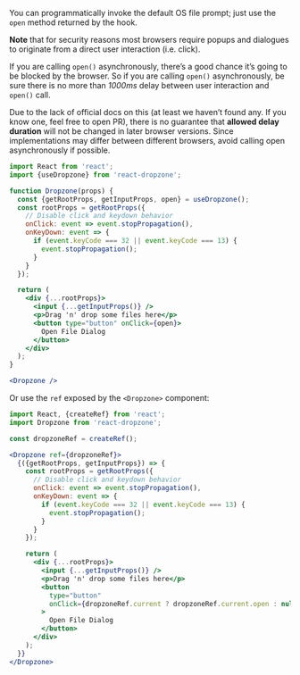 You can programmatically invoke the default OS file prompt; just use the `open` method returned by the hook.

**Note** that for security reasons most browsers require popups and dialogues to originate from a direct user interaction (i.e. click).

If you are calling `open()` asynchronously, there’s a good chance it’s going to be blocked by the browser. So if you are calling `open()` asynchronously, be sure there is no more than *1000ms* delay between user interaction and `open()` call.

Due to the lack of official docs on this (at least we haven’t found any. If you know one, feel free to open PR), there is no guarantee that **allowed delay duration** will not be changed in later browser versions. Since implementations may differ between different browsers, avoid calling open asynchronously if possible.

```jsx harmony
import React from 'react';
import {useDropzone} from 'react-dropzone';

function Dropzone(props) {
  const {getRootProps, getInputProps, open} = useDropzone();
  const rootProps = getRootProps({
    // Disable click and keydown behavior
    onClick: event => event.stopPropagation(),
    onKeyDown: event => {
      if (event.keyCode === 32 || event.keyCode === 13) {
        event.stopPropagation();
      }
    }
  });

  return (
    <div {...rootProps}>
      <input {...getInputProps()} />
      <p>Drag 'n' drop some files here</p>
      <button type="button" onClick={open}>
        Open File Dialog
      </button>
    </div>
  );
}

<Dropzone />
```

Or use the `ref` exposed by the `<Dropzone>` component:

```jsx harmony
import React, {createRef} from 'react';
import Dropzone from 'react-dropzone';

const dropzoneRef = createRef();

<Dropzone ref={dropzoneRef}>
  {({getRootProps, getInputProps}) => {
    const rootProps = getRootProps({
      // Disable click and keydown behavior
      onClick: event => event.stopPropagation(),
      onKeyDown: event => {
        if (event.keyCode === 32 || event.keyCode === 13) {
          event.stopPropagation();
        }
      }
    });

    return (
      <div {...rootProps}>
        <input {...getInputProps()} />
        <p>Drag 'n' drop some files here</p>
        <button
          type="button"
          onClick={dropzoneRef.current ? dropzoneRef.current.open : null}
        >
          Open File Dialog
        </button>
      </div>
    );
  }}
</Dropzone>
```
